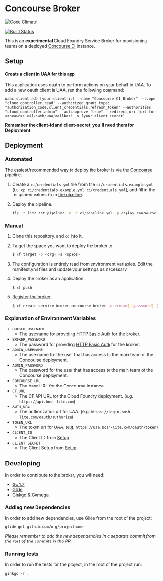 # Concourse Broker

[![Code Climate](https://codeclimate.com/github/18F/concourse-broker/badges/gpa.svg)](https://codeclimate.com/github/18F/concourse-broker)

[![Build Status](https://travis-ci.org/18F/concourse-broker.svg?branch=master)](https://travis-ci.org/18F/concourse-broker)

This is an **experimental** Cloud Foundry Service Broker for
provisioning teams on a deployed [Concourse CI](https://concourse.ci/)
instance.


## Setup

#### Create a client in UAA for this app

This application uses oauth to perform actions on your behalf in UAA.  To add a new oauth client in UAA, run the following command:

	uaac client add [your-client-id] --name "Concourse CI Broker" --scope "cloud_controller.read" --authorized_grant_types "authorization_code,client_credentials,refresh_token" --authorities "cloud_controller.admin" --autoapprove "true" --redirect_uri [url-for-concourse-ci]/auth/uaa/callback -s [your-client-secret]

**Remember the client-id and client-secret, you'll need them for Deployment**

## Deployment

### Automated

The easiest/recommended way to deploy the broker is via the [Concourse](http://concourse.ci/) pipeline.

1. Create a `ci/credentials.yml` file from the `ci/credentials.example.yml` (i.e. `cp ci/credentials.example.yml ci/credentials.yml`), and fill in the templated values from [the pipeline](ci/pipeline.yml).
1. Deploy the pipeline.

    ```bash
    fly -t lite set-pipeline -n -c ci/pipeline.yml -p deploy-concourse-broker -l ci/credentials.yml
    ```

### Manual

1. Clone this repository, and `cd` into it.
1. Target the space you want to deploy the broker to.

    ```bash
    $ cf target -o <org> -s <space>
    ```

1. The configuration is entirely read from environment variables. Edit the manifest.yml files and update your settings as necessary.
1. Deploy the broker as an application.

    ```bash
    $ cf push
    ```

1. [Register the broker](http://docs.cloudfoundry.org/services/managing-service-brokers.html#register-broker).

    ```bash
    $ cf create-service-broker concourse-broker [username] [password] [app-url] --space-scoped
    ```

### Explanation of Environment Variables

* `BROKER_USERNAME`
  * The username for providing [HTTP Basic Auth](https://docs.cloudfoundry.org/services/api.html#authentication) for the broker.
* `BROKER_PASSWORD`
  * The password for providing [HTTP Basic Auth](https://docs.cloudfoundry.org/services/api.html#authentication) for the broker.
* `ADMIN_USERNAME`
  * The username for the user that has access to the main team of the Concourse deployment.
* `ADMIN_PASSWORD`
  * The password for the user that has access to the main team of the Concourse deployment.
* `CONCOURSE_URL`
	* The base URL for the Concourse instance.
* `CF_URL`
	* The CF API URL for the Cloud Foundry deployment. (e.g. `https://api.bosh-lite.com`)
* `AUTH_URL`
	* The authorization url for UAA. (e.g. `https://login.bosh-lite.com/oauth/authorize`)
* `TOKEN_URL`
	* The token url for UAA. (e.g. `https://uaa.bosh-lite.com/oauth/token`)
* `CLIENT_ID`
	* The Client ID from [Setup](#setup)
* `CLIENT_SECRET`
	* The Client Setup from [Setup](#setup)

## Developing

In order to contribute to the broker, you will need:
* [Go 1.7](https://golang.org/dl/)
* [Glide](https://glide.sh/)
* [Ginkgo & Gomega](https://github.com/onsi/ginkgo#set-me-up)

### Adding new Dependencies

In order to add new dependencies, use Glide from the root of the project:

```
glide get github.com/org/projectname
```

*Please remember to add the new dependencies in a separate commit from the rest of the commits in the PR.*

### Running tests

In order to run the tests for the project, in the root of the project run:

```
ginkgo -r .
```
